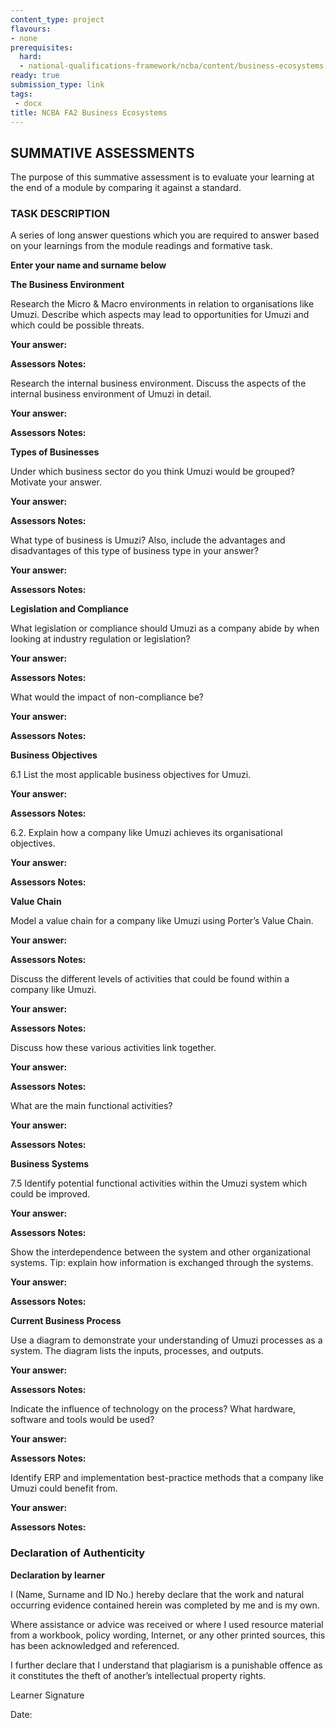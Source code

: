 ```yaml
---
content_type: project
flavours:
- none
prerequisites:
  hard:
  - national-qualifications-framework/ncba/content/business-ecosystems
ready: true
submission_type: link
tags: 
 - docx
title: NCBA FA2 Business Ecosystems
---
```

## SUMMATIVE ASSESSMENTS

The purpose of this summative assessment is to evaluate your learning at the end of a module by comparing it against a standard. 

### TASK DESCRIPTION

A series of long answer questions which you are required to answer based on your learnings from the module readings and formative task.

**Enter your name and surname below**
 

 
**The Business Environment**


Research the Micro & Macro environments in relation to organisations like Umuzi. Describe which aspects may lead to opportunities for Umuzi and which could be possible threats.

**Your answer:**
 

 
**Assessors Notes:**
 


Research the internal business environment. Discuss the aspects of the internal business environment of Umuzi in detail.

**Your answer:**
 

 
**Assessors Notes:**
 


**Types of Businesses**

Under which business sector do you think Umuzi would be grouped? Motivate your answer. 

**Your answer:**
 

 
**Assessors Notes:**
 


What type of business is Umuzi? Also, include the advantages and disadvantages of this type of business type in your answer? 

**Your answer:**
 

 
**Assessors Notes:**
 



**Legislation and Compliance**

What legislation or compliance should Umuzi as a company abide by when looking at industry regulation or legislation? 

**Your answer:**
 

 
**Assessors Notes:**
 


What would the impact of non-compliance be?

**Your answer:**
 

 
**Assessors Notes:**
 


**Business Objectives**

6.1	List the most applicable business objectives for Umuzi.

**Your answer:**
 

 
**Assessors Notes:**
 


6.2.	Explain how a company like Umuzi achieves its organisational 
objectives.

**Your answer:**
 

 
**Assessors Notes:**
 


**Value Chain**

Model a value chain for a company like Umuzi using Porter’s Value Chain.

**Your answer:**
 

 
**Assessors Notes:**
 


Discuss the different levels of activities that could be found within a company like Umuzi.

**Your answer:**
 

 
**Assessors Notes:**
 


Discuss how these various activities link together. 

**Your answer:**
 

 
**Assessors Notes:**
 


What are the main functional activities? 

**Your answer:**
 

 
**Assessors Notes:**
 


**Business Systems**


7.5   Identify potential functional activities within the Umuzi system which could 
        be improved.

**Your answer:**
 

 
**Assessors Notes:**
 



Show the interdependence between the system and other organizational systems. Tip: explain how information is exchanged through the systems.

**Your answer:**
 

 
**Assessors Notes:**
 


**Current Business Process**

Use a diagram to demonstrate your understanding of Umuzi processes as a system. The diagram lists the inputs, processes, and outputs.

**Your answer:**



 
**Assessors Notes:**
 


Indicate the influence of technology on the process? What hardware, software and tools would be used?
 
**Your answer:**
 

 
**Assessors Notes:**
 


Identify ERP and implementation best-practice methods that a company like Umuzi could benefit from.

**Your answer:**
 

 
**Assessors Notes:**
 


### Declaration of Authenticity
 
**Declaration by learner**
 
I (Name, Surname and ID No.)   hereby declare that the work and natural occurring evidence contained herein was completed by me and is my own.
 
Where assistance or advice was received or where I used resource material from a workbook, policy wording, Internet, or any other printed sources, this has been acknowledged and referenced.
 
I further declare that I understand that plagiarism is a punishable offence as it constitutes the theft of another’s intellectual property rights.
 
                                                               
Learner Signature                                          	

Date:
 
